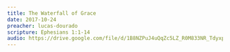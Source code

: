 ```yaml
---
title: The Waterfall of Grace
date: 2017-10-24
preacher: lucas-dourado
scripture: Ephesians 1:1-14
audio: https://drive.google.com/file/d/1B8NZPuJ4uQqZc5LZ_R0M833NR_Tdyxpl/view
---
```

